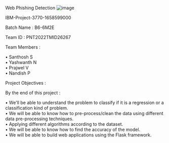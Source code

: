 Web Phishing Detection  ![image](https://user-images.githubusercontent.com/101821732/202836955-71760746-b8bb-4ced-a81a-8a7fa3aacb1d.png)

IBM-Project-3770-1658599000

Batch Name : B6-6M2E

Team ID : PNT2022TMID26267

Team Members :  

•	Santhosh S                                    
•	Yashwanth N                    
•	Prajwel V                   
•	Nandish P    

Project Objectives : 

By the end of this project :

•	We'll be able to understand the problem to classify if it is a regression or a classification kind of problem.     
•	We will be able to know how to pre-process/clean the data using different data pre-processing techniques.                
•	Applying different algorithms according to the dataset.                     
•	We will be able to know how to find the accuracy of the model.                                  
•	We will be able to build web applications using the Flask framework. 
